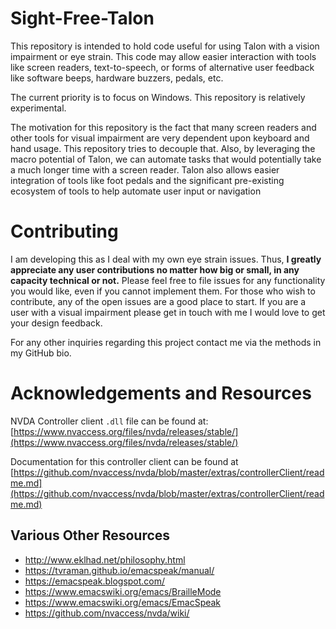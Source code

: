 # Sight-Free-Talon

This repository is intended to hold code useful for using Talon with a vision impairment or eye strain. This code may allow easier interaction with tools like screen readers, text-to-speech, or forms of alternative user feedback like software beeps, hardware buzzers, pedals, etc.

The current priority is to focus on Windows. This repository is relatively experimental.

The motivation for this repository is the fact that many screen readers and other tools for visual impairment are very dependent upon keyboard and hand usage. This repository tries to decouple that. Also, by leveraging the macro potential of Talon, we can automate tasks that would potentially take a much longer time with a screen reader. Talon also allows easier integration of tools like foot pedals and the significant pre-existing ecosystem of tools to help automate user input or navigation

# Contributing

I am developing this as I deal with my own eye strain issues. Thus, **I greatly appreciate any user contributions no matter how big or small, in any capacity technical or not.** Please feel free to file issues for any functionality you would like, even if you cannot implement them. For those who wish to contribute, any of the open issues are a good place to start. If you are a user with a visual impairment please get in touch with me I would love to get your design feedback.

For any other inquiries regarding this project contact me via the methods in my GitHub bio.

# Acknowledgements and Resources

NVDA Controller client `.dll` file can be found at: [https://www.nvaccess.org/files/nvda/releases/stable/](https://www.nvaccess.org/files/nvda/releases/stable/)

Documentation for this controller client can be found at
[https://github.com/nvaccess/nvda/blob/master/extras/controllerClient/readme.md](https://github.com/nvaccess/nvda/blob/master/extras/controllerClient/readme.md)

## Various Other Resources

- http://www.eklhad.net/philosophy.html
- https://tvraman.github.io/emacspeak/manual/
- https://emacspeak.blogspot.com/
- https://www.emacswiki.org/emacs/BrailleMode
- https://www.emacswiki.org/emacs/EmacSpeak
- https://github.com/nvaccess/nvda/wiki/
